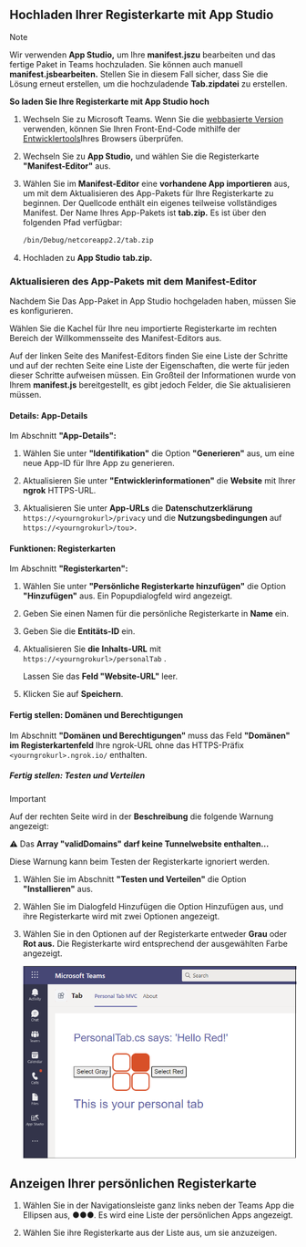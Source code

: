 ## <a name="upload-your-tab-with-app-studio"></a>Hochladen Ihrer Registerkarte mit App Studio

>[!NOTE]
> Wir verwenden **App Studio,** um Ihre **manifest.jszu** bearbeiten und das fertige Paket in Teams hochzuladen. Sie können auch manuell **manifest.jsbearbeiten.** Stellen Sie in diesem Fall sicher, dass Sie die Lösung erneut erstellen, um die hochzuladende **Tab.zipdatei** zu erstellen.

**So laden Sie Ihre Registerkarte mit App Studio hoch**

1. Wechseln Sie zu Microsoft Teams. Wenn Sie die [webbasierte Version](https://teams.microsoft.com) verwenden, können Sie Ihren Front-End-Code mithilfe der [Entwicklertools](~/tabs/how-to/developer-tools.md)Ihres Browsers überprüfen.

1. Wechseln Sie zu **App Studio,** und wählen Sie die Registerkarte **"Manifest-Editor"** aus.

1. Wählen Sie im **Manifest-Editor** eine **vorhandene App importieren** aus, um mit dem Aktualisieren des App-Pakets für Ihre Registerkarte zu beginnen. Der Quellcode enthält ein eigenes teilweise vollständiges Manifest. Der Name Ihres App-Pakets ist **tab.zip.** Es ist über den folgenden Pfad verfügbar:

    ```bash
    /bin/Debug/netcoreapp2.2/tab.zip
    ```

1. Hochladen zu **App Studio** **tab.zip.**

### <a name="update-your-app-package-with-manifest-editor"></a>Aktualisieren des App-Pakets mit dem Manifest-Editor

Nachdem Sie Das App-Paket in App Studio hochgeladen haben, müssen Sie es konfigurieren.

Wählen Sie die Kachel für Ihre neu importierte Registerkarte im rechten Bereich der Willkommensseite des Manifest-Editors aus.

Auf der linken Seite des Manifest-Editors finden Sie eine Liste der Schritte und auf der rechten Seite eine Liste der Eigenschaften, die werte für jeden dieser Schritte aufweisen müssen. Ein Großteil der Informationen wurde von Ihrem **manifest.js** bereitgestellt, es gibt jedoch Felder, die Sie aktualisieren müssen.

#### <a name="details-app-details"></a>Details: App-Details

Im Abschnitt **"App-Details":**

1. Wählen Sie unter **"Identifikation"** die Option **"Generieren"** aus, um eine neue App-ID für Ihre App zu generieren.

1. Aktualisieren Sie unter **"Entwicklerinformationen"** die **Website** mit Ihrer **ngrok** HTTPS-URL.

1. Aktualisieren Sie unter **App-URLs** die **Datenschutzerklärung** `https://<yourngrokurl>/privacy` und die **Nutzungsbedingungen** auf `https://<yourngrokurl>/tou`>.

#### <a name="capabilities-tabs"></a>Funktionen: Registerkarten

Im Abschnitt **"Registerkarten":**

1. Wählen Sie unter **"Persönliche Registerkarte hinzufügen"** die Option **"Hinzufügen"** aus. Ein Popupdialogfeld wird angezeigt.

1. Geben Sie einen Namen für die persönliche Registerkarte in **Name** ein.

1. Geben Sie die **Entitäts-ID** ein.

1. Aktualisieren Sie **die Inhalts-URL** mit `https://<yourngrokurl>/personalTab` .

    Lassen Sie das **Feld "Website-URL"** leer.

1. Klicken Sie auf **Speichern**.

#### <a name="finish-domains-and-permissions"></a>Fertig stellen: Domänen und Berechtigungen

Im Abschnitt **"Domänen und Berechtigungen"** muss das Feld **"Domänen" im Registerkartenfeld** Ihre ngrok-URL ohne das HTTPS-Präfix `<yourngrokurl>.ngrok.io/` enthalten.

##### <a name="finish-test-and-distribute"></a>Fertig stellen: Testen und Verteilen

>[!IMPORTANT]
> Auf der rechten Seite wird in der **Beschreibung** die folgende Warnung angezeigt:
>
> &#9888; Das **Array "validDomains" darf keine Tunnelwebsite enthalten...**
>
>Diese Warnung kann beim Testen der Registerkarte ignoriert werden.

1. Wählen Sie im Abschnitt **"Testen und Verteilen"** die Option **"Installieren"** aus.

1. Wählen Sie im Dialogfeld Hinzufügen die Option Hinzufügen aus, und ihre Registerkarte wird mit zwei Optionen angezeigt. 

1. Wählen Sie in den Optionen auf der Registerkarte entweder **Grau** oder **Rot aus.** Die Registerkarte wird entsprechend der ausgewählten Farbe angezeigt.
 
    ![Persönliche Registerkarte ASPNETMVC hochgeladen](../../assets/images/tab-images/personaltabaspnetmvcuploaded.png)

## <a name="view-your-personal-tab"></a>Anzeigen Ihrer persönlichen Registerkarte

1. Wählen Sie in der Navigationsleiste ganz links neben der Teams App die Ellipsen aus, &#x25CF;&#x25CF;&#x25CF;. Es wird eine Liste der persönlichen Apps angezeigt.

1. Wählen Sie ihre Registerkarte aus der Liste aus, um sie anzuzeigen.
